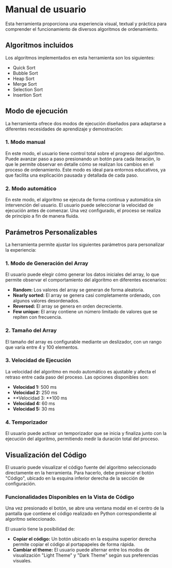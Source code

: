 # Manual de usuario
Esta herramienta proporciona una experiencia visual, textual y práctica para comprender el funcionamiento de diversos algoritmos de ordenamiento.

## Algoritmos incluidos
Los algoritmos implementados en esta herramienta son los siguientes:
- Quick Sort
- Bubble Sort
- Heap Sort
- Merge Sort
- Selection Sort
- Insertion Sort

## Modo de ejecución
La herramienta ofrece dos modos de ejecución diseñados para adaptarse a diferentes necesidades de aprendizaje y demostración:

### 1. Modo manual
En este modo, el usuario tiene control total sobre el progreso del algoritmo. Puede avanzar paso a paso presionando un botón para cada iteración, lo que le permite observar en detalle cómo se realizan los cambios en el proceso de ordenamiento. Este modo es ideal para entornos educativos, ya que facilita una explicación pausada y detallada de cada paso.

### 2. Modo automático
En este modo, el algoritmo se ejecuta de forma continua y automática sin intervención del usuario. El usuario puede seleccionar la velocidad de ejecución antes de comenzar. Una vez configurado, el proceso se realiza de principio a fin de manera fluida.

## Parámetros Personalizables
La herramienta permite ajustar los siguientes parámetros para personalizar la experiencia:

### 1. Modo de Generación del Array
El usuario puede elegir cómo generar los datos iniciales del array, lo que permite observar el comportamiento del algoritmo en diferentes escenarios:
  - **Random:** Los valores del array se generan de forma aleatoria.
  - **Nearly sorted:** El array se genera casi completamente ordenado, con algunos valores desordenados.
  - **Reversed:** El array se genera en orden decreciente.
  - **Few unique:**  El array contiene un número limitado de valores que se repiten con frecuencia.
    
### 2. Tamaño del Array
El tamaño del array es configurable mediante un deslizador, con un rango que varía entre 4 y 100 elementos.

### 3. Velocidad de Ejecución
La velocidad del algoritmo en modo automático es ajustable y afecta el retraso entre cada paso del proceso. Las opciones disponibles son:
  - **Velocidad 1:** 500 ms
  - **Velocidad 2:** 250 ms
  - **Velocidad 3: **100 ms
  - **Velocidad 4:** 60 ms
  - **Velocidad 5:** 30 ms

### 4. Temporizador
El usuario puede activar un temporizador que se inicia y finaliza junto con la ejecución del algoritmo, permitiendo medir la duración total del proceso.

## Visualización del Código
El usuario puede visualizar el código fuente del algoritmo seleccionado directamente en la herramienta. Para hacerlo, debe presionar el botón "Código", ubicado en la esquina inferior derecha de la sección de configuración.

### Funcionalidades Disponibles en la Vista de Código
Una vez presionado el botón, se abre una ventana modal en el centro de la pantalla que contiene el código realizado en Python correspondiente al algoritmo seleccionado.

El usuario tiene la posibilidad de:
- **Copiar el código:** Un botón ubicado en la esquina superior derecha permite copiar el código al portapapeles de forma rápida.
- **Cambiar el theme:** El usuario puede alternar entre los modos de visualización "Light Theme" y "Dark Theme" según sus preferencias visuales.
